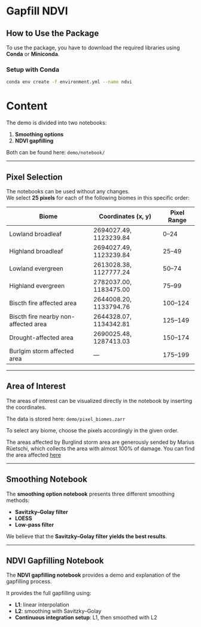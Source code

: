 # Gapfill NDVI

## How to Use the Package

To use the package, you have to download the required libraries using **Conda** or **Miniconda**.

### Setup with Conda
```bash
conda env create -f environment.yml --name ndvi
```

# Content

The demo is divided into two notebooks:  

1. **Smoothing options**  
2. **NDVI gapfilling**  

Both can be found here: `demo/notebook/`

---

## Pixel Selection

The notebooks can be used without any changes.  
We select **25 pixels** for each of the following biomes in this specific order:

| Biome                                | Coordinates (x, y)         | Pixel Range |
|--------------------------------------|----------------------------|-------------|
| Lowland broadleaf                     | 2694027.49, 1123239.84    | 0–24        |
| Highland broadleaf                    | 2694027.49, 1123239.84    | 25–49       |
| Lowland evergreen                     | 2613028.38, 1127777.24    | 50–74       |
| Highland evergreen                    | 2782037.00, 1183475.00    | 75–99       |
| Biscth fire affected area             | 2644008.20, 1133794.76    | 100–124     |
| Biscth fire nearby non-affected area  | 2644328.07, 1134342.81    | 125–149     |
| Drought-affected area                 | 2690025.48, 1287413.03    | 150–174     |
| Burlgim storm affected area           | —                         | 175–199     |

---

## Area of Interest

The areas of interest can be visualized directly in the notebook by inserting the coordinates.  

The data is stored here: `demo/pixel_biomes.zarr`  

To select any biome, choose the pixels accordingly in the given order.

The areas affected by Burglind storm area are generously sended by Marius Rüetschi, which collects the area with  almost 100% of damage. You can find the area affected [here](https://www.sturmarchiv.ch/index.php?title=20180103_01_Storm_Alpennordseite
)

---

## Smoothing Notebook

The **smoothing option notebook** presents three different smoothing methods:  

- **Savitzky–Golay filter**  
- **LOESS**  
- **Low-pass filter**  

We believe that the **Savitzky–Golay filter yields the best results**.

---

## NDVI Gapfilling Notebook

The **NDVI gapfilling notebook** provides a demo and explanation of the gapfilling process.  

It provides the full gapfilling using:  

- **L1**: linear interpolation  
- **L2**: smoothing with Savitzky–Golay  
- **Continuous integration setup**: L1, then smoothed with L2  
